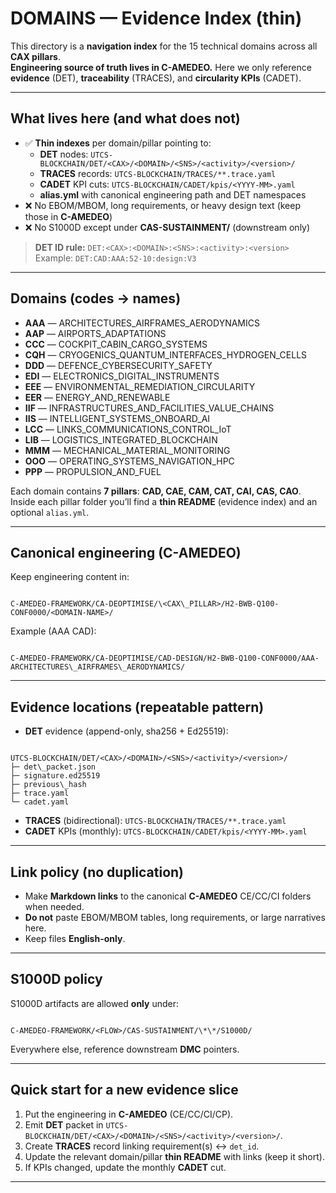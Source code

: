 # DOMAINS — Evidence Index (thin)

This directory is a **navigation index** for the 15 technical domains across all **CAX pillars**.  
**Engineering source of truth lives in C-AMEDEO.** Here we only reference **evidence** (DET), **traceability** (TRACES), and **circularity KPIs** (CADET).

---

## What lives here (and what does not)

- ✅ **Thin indexes** per domain/pillar pointing to:
  - **DET** nodes: `UTCS-BLOCKCHAIN/DET/<CAX>/<DOMAIN>/<SNS>/<activity>/<version>/`
  - **TRACES** records: `UTCS-BLOCKCHAIN/TRACES/**.trace.yaml`
  - **CADET** KPI cuts: `UTCS-BLOCKCHAIN/CADET/kpis/<YYYY-MM>.yaml`
  - **alias.yml** with canonical engineering path and DET namespaces
- ❌ No EBOM/MBOM, long requirements, or heavy design text (keep those in **C-AMEDEO**)
- ❌ No S1000D except under **CAS-SUSTAINMENT/** (downstream only)

> **DET ID rule:** `DET:<CAX>:<DOMAIN>:<SNS>:<activity>:<version>`  
> Example: `DET:CAD:AAA:52-10:design:V3`

---

## Domains (codes → names)

- **AAA** — ARCHITECTURES_AIRFRAMES_AERODYNAMICS  
- **AAP** — AIRPORTS_ADAPTATIONS  
- **CCC** — COCKPIT_CABIN_CARGO_SYSTEMS  
- **CQH** — CRYOGENICS_QUANTUM_INTERFACES_HYDROGEN_CELLS  
- **DDD** — DEFENCE_CYBERSECURITY_SAFETY  
- **EDI** — ELECTRONICS_DIGITAL_INSTRUMENTS  
- **EEE** — ENVIRONMENTAL_REMEDIATION_CIRCULARITY  
- **EER** — ENERGY_AND_RENEWABLE  
- **IIF** — INFRASTRUCTURES_AND_FACILITIES_VALUE_CHAINS  
- **IIS** — INTELLIGENT_SYSTEMS_ONBOARD_AI  
- **LCC** — LINKS_COMMUNICATIONS_CONTROL_IoT  
- **LIB** — LOGISTICS_INTEGRATED_BLOCKCHAIN  
- **MMM** — MECHANICAL_MATERIAL_MONITORING  
- **OOO** — OPERATING_SYSTEMS_NAVIGATION_HPC  
- **PPP** — PROPULSION_AND_FUEL

Each domain contains **7 pillars**: **CAD, CAE, CAM, CAT, CAI, CAS, CAO**.  
Inside each pillar folder you’ll find a **thin README** (evidence index) and an optional `alias.yml`.

---

## Canonical engineering (C-AMEDEO)

Keep engineering content in:
```

C-AMEDEO-FRAMEWORK/CA-DEOPTIMISE/\<CAX\_PILLAR>/H2-BWB-Q100-CONF0000/<DOMAIN-NAME>/

```
Example (AAA CAD):
```

C-AMEDEO-FRAMEWORK/CA-DEOPTIMISE/CAD-DESIGN/H2-BWB-Q100-CONF0000/AAA-ARCHITECTURES\_AIRFRAMES\_AERODYNAMICS/

```

---

## Evidence locations (repeatable pattern)

- **DET** evidence (append-only, sha256 + Ed25519):
```

UTCS-BLOCKCHAIN/DET/<CAX>/<DOMAIN>/<SNS>/<activity>/<version>/
├─ det\_packet.json
├─ signature.ed25519
├─ previous\_hash
├─ trace.yaml
└─ cadet.yaml

```
- **TRACES** (bidirectional): `UTCS-BLOCKCHAIN/TRACES/**.trace.yaml`  
- **CADET** KPIs (monthly): `UTCS-BLOCKCHAIN/CADET/kpis/<YYYY-MM>.yaml`

---

## Link policy (no duplication)

- Make **Markdown links** to the canonical **C-AMEDEO** CE/CC/CI folders when needed.
- **Do not** paste EBOM/MBOM tables, long requirements, or large narratives here.
- Keep files **English-only**.

---

## S1000D policy

S1000D artifacts are allowed **only** under:
```

C-AMEDEO-FRAMEWORK/<FLOW>/CAS-SUSTAINMENT/\*\*/S1000D/

```
Everywhere else, reference downstream **DMC** pointers.

---

## Quick start for a new evidence slice

1. Put the engineering in **C-AMEDEO** (CE/CC/CI/CP).  
2. Emit **DET** packet in `UTCS-BLOCKCHAIN/DET/<CAX>/<DOMAIN>/<SNS>/<activity>/<version>/`.  
3. Create **TRACES** record linking requirement(s) ↔ `det_id`.  
4. Update the relevant domain/pillar **thin README** with links (keep it short).  
5. If KPIs changed, update the monthly **CADET** cut.

---
```


